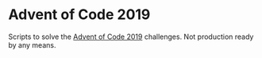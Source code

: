 # Advent of Code 2019

Scripts to solve the [Advent of Code 2019](https://adventofcode.com/2019) challenges. Not production ready by any means.

